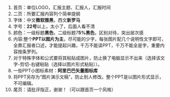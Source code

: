 1. 首页：单位LOGO，汇报主题、汇报人，汇报时间
2. 二页：所要汇报内容列个简单提纲
3. 字体：中文**微软雅黑**，西文**新罗马**
4. 字号：**22号**以上，太小了，后面人看不清
5. 颜色：一级标题**黑色**，二级标题7**5%黑色**，区别对待，突出层次感
6. 内容:整个**PPT以图片为主**，尽可能的少字，每张图片配几个说明性文字即可，全靠汇报者口述，才能提起兴趣，千万不能读PPT，千万不能全是字，重要内容按条罗列。
7. 对于特殊字体和公式要将其粘贴成图片，防止换了电脑显示不出来（选择该文字-剪切-右键粘贴（选择以图片形式粘贴））。
8. 一些PPT小图标素材：**阿里巴巴矢量图标库**
9. 将PPT另存为“图片演示文稿”，防止别人修改。整个PPT是以图片形式显示，不可编辑。
10. 尾页：请批评指正，谢谢！（可以跟首页一个风格）